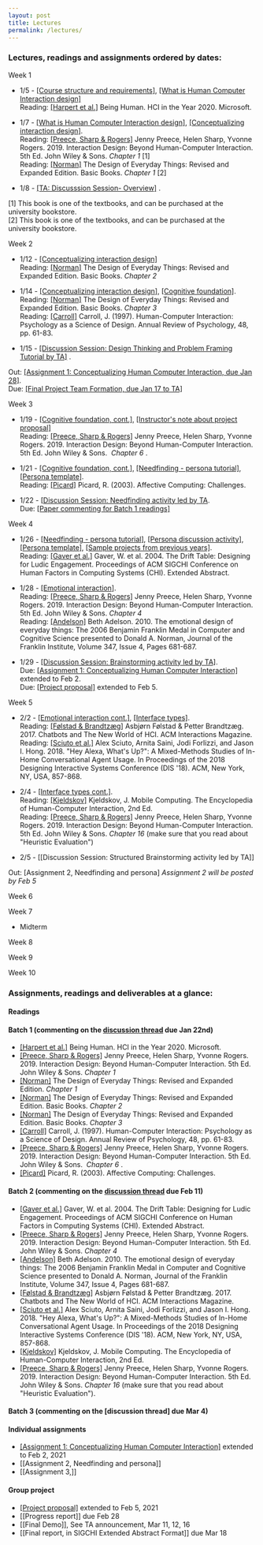```yaml
---
layout: post
title: Lectures
permalink: /lectures/
---
```


### Lectures, readings and assignments ordered by dates:
Week 1  
- 1/5 - [[Course structure and requirements]](https://canvas.ucdavis.edu/courses/539971/files/folder/Lectures?preview=11228808), [[What is Human Computer Interaction design]](https://canvas.ucdavis.edu/courses/539971/files/folder/Lectures?preview=11228961)  
Reading:  [[Harpert et al.]](https://www.microsoft.com/en-us/research/uploads/prod/2019/03/beinghumana3-1.pdf) Being Human. HCI in the Year 2020. Microsoft.

- 1/7 - [[What is Human Computer Interaction design]](https://canvas.ucdavis.edu/courses/539971/files/folder/Lectures?preview=11228961), [[Conceptualizing interaction design]](https://canvas.ucdavis.edu/courses/539971/files/folder/Lectures?preview=11252254).  
Reading: [[Preece, Sharp & Rogers]](http://www.id-book.com/) Jenny Preece, Helen Sharp, Yvonne Rogers. 2019. Interaction Design: Beyond Human-Computer Interaction. 5th Ed. John Wiley & Sons.  *Chapter 1* [1]   
Reading: [[Norman]](https://www.basicbooks.com/titles/don-norman/the-design-of-everyday-things/9780465050659/) The Design of Everyday Things: Revised and Expanded Edition. Basic Books. *Chapter 1* [2]  

- 1/8 - [[TA: Discusssion Session- Overview]](https://canvas.ucdavis.edu/courses/539971/files/folder/Discussion?preview=11291990) .   


[1] This book is one of the textbooks, and can be purchased at the university bookstore.  
[2] This book is one of the textbooks, and can be purchased at the university bookstore.

Week 2
- 1/12 - [[Conceptualizing interaction design]](https://canvas.ucdavis.edu/courses/539971/files/folder/Lectures?preview=11252254)     
Reading: [[Norman]](https://www.basicbooks.com/titles/don-norman/the-design-of-everyday-things/9780465050659/) The Design of Everyday Things: Revised and Expanded Edition. Basic Books. *Chapter 2*    

- 1/14 - [[Conceptualizing interaction design]](https://canvas.ucdavis.edu/courses/539971/files/folder/Lectures?preview=11252254),  [[Cognitive foundation]](https://canvas.ucdavis.edu/courses/539971/files/folder/Lectures?preview=11331329).   
Reading: [[Norman]](https://www.basicbooks.com/titles/don-norman/the-design-of-everyday-things/9780465050659/) The Design of Everyday Things: Revised and Expanded Edition. Basic Books. *Chapter 3*      
Reading: [[Carroll]](https://canvas.ucdavis.edu/courses/539971/files/folder/Readings%20(incomplete.%20check%20main%20website%20for%20complete%20readings)?preview=11331348) Carroll, J. (1997). Human-Computer Interaction: Psychology as a Science of Design. Annual Review of Psychology, 48, pp. 61-83.      

- 1/15 - [[Discussion Session: Design Thinking and Problem Framing Tutorial by TA]](https://canvas.ucdavis.edu/courses/539971/files/folder/Discussion?preview=11347468) .   


Out: [[Assignment 1: Conceptualizing Human Computer Interaction, due Jan 28]](https://canvas.ucdavis.edu/courses/539971/assignments/627432).  
Due: [[Final Project Team Formation, due Jan 17 to TA]](https://canvas.ucdavis.edu/courses/539971/assignments/626619)


Week 3
- 1/19 - [[Cognitive foundation, cont.]](https://canvas.ucdavis.edu/courses/539971/files/folder/Lectures?preview=11331329), [[Instructor's note about project proposal]](https://canvas.ucdavis.edu/courses/539971/files/folder/Lectures?preview=11391685)   
Reading: [[Preece, Sharp & Rogers]](http://www.id-book.com/) Jenny Preece, Helen Sharp, Yvonne Rogers. 2019. Interaction Design: Beyond Human-Computer Interaction. 5th Ed. John Wiley & Sons.  *Chapter 6* .  

- 1/21 -  [[Cognitive foundation, cont.]](https://canvas.ucdavis.edu/courses/539971/files/folder/Lectures?preview=11331329), [[Needfinding - persona tutorial]](https://canvas.ucdavis.edu/courses/539971/files/folder/Lectures?preview=11427316), [[Persona template]](https://asinthecity.com/2011/05/13/explaining-personas-used-in-ux-design-%E2%80%93-part-2/).   
Reading: [[Picard]](https://affect.media.mit.edu/pdfs/03.picard.pdf) Picard, R. (2003). Affective Computing: Challenges.   

- 1/22 - [[Discussion Session: Needfinding activity led by TA](https://canvas.ucdavis.edu/courses/539971/files/folder/Discussion?preview=11427248).  
Due: [[Paper commenting for Batch 1 readings]](https://canvas.ucdavis.edu/courses/539971/discussion_topics/641753)  


Week 4
- 1/26 - [[Needfinding - persona tutorial]](https://canvas.ucdavis.edu/courses/539971/files/folder/Lectures?preview=11427316), [[Persona discussion activity]](https://canvas.ucdavis.edu/courses/539971/files/folder/Lectures?preview=11507571), [[Persona template]](https://asinthecity.com/2011/05/13/explaining-personas-used-in-ux-design-%E2%80%93-part-2/), [[Sample projects from previous years]](https://canvas.ucdavis.edu/courses/539971/files/folder/Lectures?preview=11506090).  
Reading: [[Gaver et al.]](https://canvas.ucdavis.edu/courses/539971/files/folder/Readings%20(incomplete.%20check%20main%20website%20for%20complete%20readings)?preview=11505810) Gaver, W. et al. 2004. The Drift Table: Designing for Ludic Engagement. Proceedings of ACM SIGCHI Conference on Human Factors in Computing Systems (CHI). Extended Abstract.   

- 1/28 - [[Emotional interaction]](https://canvas.ucdavis.edu/courses/539971/files/folder/Lectures?preview=11539230).   
Reading: [[Preece, Sharp & Rogers]](http://www.id-book.com/) Jenny Preece, Helen Sharp, Yvonne Rogers. 2019. Interaction Design: Beyond Human-Computer Interaction. 5th Ed. John Wiley & Sons.  *Chapter 4*     
Reading: [[Andelson]](https://canvas.ucdavis.edu/courses/539971/files/folder/Readings%20(incomplete.%20check%20main%20website%20for%20complete%20readings)?preview=11537271) Beth Adelson. 2010. The emotional design of everyday things: The 2006 Benjamin Franklin Medal in Computer and Cognitive Science presented to Donald A. Norman, Journal of the Franklin Institute, Volume 347, Issue 4, Pages 681-687.  
  
- 1/29 - [[Discussion Session: Brainstorming activity led by TA]](https://canvas.ucdavis.edu/courses/539971/files/folder/Discussion?preview=11551354).  
Due: [[Assignment 1: Conceptualizing Human Computer Interaction]](https://canvas.ucdavis.edu/courses/539971/assignments/627432) extended to Feb 2.   
Due: [[Project proposal]](https://canvas.ucdavis.edu/courses/539971/assignments/628915) extended to Feb 5.  


Week 5
- 2/2 - [[Emotional interaction cont.]](https://canvas.ucdavis.edu/courses/539971/files/folder/Lectures?preview=11539230), [[Interface types]](https://canvas.ucdavis.edu/courses/539971/files/folder/Lectures?preview=11616537).    
Reading: [[Følstad & Brandtzæg]](https://canvas.ucdavis.edu/courses/539971/files/folder/Readings%20(incomplete.%20check%20main%20website%20for%20complete%20readings)?preview=11609759) Asbjørn Følstad & Petter Brandtzæg. 2017. Chatbots and The New World of HCI. ACM Interactions Magazine.  
Reading: [[Sciuto et al.]](https://canvas.ucdavis.edu/courses/539971/files/folder/Readings%20(incomplete.%20check%20main%20website%20for%20complete%20readings)?preview=11609764) Alex Sciuto, Arnita Saini, Jodi Forlizzi, and Jason I. Hong. 2018. "Hey Alexa, What's Up?": A Mixed-Methods Studies of In-Home Conversational Agent Usage. In Proceedings of the 2018 Designing Interactive Systems Conference (DIS '18). ACM, New York, NY, USA, 857-868.   

- 2/4 -  [[Interface types cont.]](https://canvas.ucdavis.edu/courses/539971/files/folder/Lectures?preview=11616537).                                   
Reading: [[Kjeldskov]](https://www.interaction-design.org/literature/book/the-encyclopedia-of-human-computer-interaction-2nd-ed/mobile-computing) Kjeldskov, J. Mobile Computing. The Encyclopedia of Human-Computer Interaction, 2nd Ed.    
Reading: [[Preece, Sharp & Rogers]](http://www.id-book.com/) Jenny Preece, Helen Sharp, Yvonne Rogers. 2019. Interaction Design: Beyond Human-Computer Interaction. 5th Ed. John Wiley & Sons.  *Chapter 16* (make sure that you read about "Heuristic Evaluation")  

- 2/5 - [[Discussion Session: Structured Brainstorming activity led by TA]]

Out: [Assignment 2, Needfinding and persona] *Assignment 2 will be posted by Feb 5*


Week 6

Week 7
- Midterm  

Week 8

Week 9

Week 10


### Assignments, readings and deliverables at a glance:

#### Readings
#### Batch 1 (commenting on the [discussion thread](https://canvas.ucdavis.edu/courses/539971/discussion_topics/641753) due Jan 22nd)
- [[Harpert et al.]](https://www.microsoft.com/en-us/research/uploads/prod/2019/03/beinghumana3-1.pdf) Being Human. HCI in the Year 2020. Microsoft.
- [[Preece, Sharp & Rogers]](http://www.id-book.com/) Jenny Preece, Helen Sharp, Yvonne Rogers. 2019. Interaction Design: Beyond Human-Computer Interaction. 5th Ed. John Wiley & Sons. *Chapter 1*
- [[Norman]](https://www.basicbooks.com/titles/don-norman/the-design-of-everyday-things/9780465050659/) The Design of Everyday Things: Revised and Expanded Edition. *Chapter 1*  
- [[Norman]](https://www.basicbooks.com/titles/don-norman/the-design-of-everyday-things/9780465050659/) The Design of Everyday Things: Revised and Expanded Edition. Basic Books. *Chapter 2*   
- [[Norman]](https://www.basicbooks.com/titles/don-norman/the-design-of-everyday-things/9780465050659/) The Design of Everyday Things: Revised and Expanded Edition. Basic Books. *Chapter 3*   
- [[Carroll]](https://canvas.ucdavis.edu/courses/539971/files/folder/Readings%20(incomplete.%20check%20main%20website%20for%20complete%20readings)?preview=11331348) Carroll, J. (1997). Human-Computer Interaction: Psychology as a Science of Design. Annual Review of Psychology, 48, pp. 61-83.  
- [[Preece, Sharp & Rogers]](http://www.id-book.com/) Jenny Preece, Helen Sharp, Yvonne Rogers. 2019. Interaction Design: Beyond Human-Computer Interaction. 5th Ed. John Wiley & Sons.  *Chapter 6* .  
- [[Picard]](https://affect.media.mit.edu/pdfs/03.picard.pdf) Picard, R. (2003). Affective Computing: Challenges.   

#### Batch 2 (commenting on the [discussion thread](https://canvas.ucdavis.edu/courses/539971/discussion_topics/659911) due Feb 11)

- [[Gaver et al.]](https://canvas.ucdavis.edu/courses/539971/files/folder/Readings%20(incomplete.%20check%20main%20website%20for%20complete%20readings)?preview=11505810) Gaver, W. et al. 2004. The Drift Table: Designing for Ludic Engagement. Proceedings of ACM SIGCHI Conference on Human Factors in Computing Systems (CHI). Extended Abstract.   
- [[Preece, Sharp & Rogers]](http://www.id-book.com/) Jenny Preece, Helen Sharp, Yvonne Rogers. 2019. Interaction Design: Beyond Human-Computer Interaction. 5th Ed. John Wiley & Sons.  *Chapter 4* 
- [[Andelson]](https://canvas.ucdavis.edu/courses/539971/files/folder/Readings%20(incomplete.%20check%20main%20website%20for%20complete%20readings)?preview=11537271) Beth Adelson. 2010. The emotional design of everyday things: The 2006 Benjamin Franklin Medal in Computer and Cognitive Science presented to Donald A. Norman, Journal of the Franklin Institute, Volume 347, Issue 4, Pages 681-687.  
- [[Følstad & Brandtzæg]](https://canvas.ucdavis.edu/courses/539971/files/folder/Readings%20(incomplete.%20check%20main%20website%20for%20complete%20readings)?preview=11609759) Asbjørn Følstad & Petter Brandtzæg. 2017. Chatbots and The New World of HCI. ACM Interactions Magazine.   
- [[Sciuto et al.]](https://canvas.ucdavis.edu/courses/539971/files/folder/Readings%20(incomplete.%20check%20main%20website%20for%20complete%20readings)?preview=11609764) Alex Sciuto, Arnita Saini, Jodi Forlizzi, and Jason I. Hong. 2018. "Hey Alexa, What's Up?": A Mixed-Methods Studies of In-Home Conversational Agent Usage. In Proceedings of the 2018 Designing Interactive Systems Conference (DIS '18). ACM, New York, NY, USA, 857-868.  
- [[Kjeldskov]](https://www.interaction-design.org/literature/book/the-encyclopedia-of-human-computer-interaction-2nd-ed/mobile-computing) Kjeldskov, J. Mobile Computing. The Encyclopedia of Human-Computer Interaction, 2nd Ed.     
- [[Preece, Sharp & Rogers]](http://www.id-book.com/) Jenny Preece, Helen Sharp, Yvonne Rogers. 2019. Interaction Design: Beyond Human-Computer Interaction. 5th Ed. John Wiley & Sons.  *Chapter 16* (make sure that you read about "Heuristic Evaluation").   


#### Batch 3 (commenting on the [discussion thread] due Mar 4)



#### Individual assignments
- [[Assignment 1: Conceptualizing Human Computer Interaction]](https://canvas.ucdavis.edu/courses/539971/assignments/627432) extended to Feb 2, 2021 
- [[Assignment 2, Needfinding and persona]]
- [[Assignment 3,]]

#### Group project
- [[Project proposal]](https://canvas.ucdavis.edu/courses/539971/assignments/628915) extended to Feb 5, 2021
- [[Progress report]] due Feb 28
- [[Final Demo]], See TA announcement, Mar 11, 12, 16
- [[Final report, in SIGCHI Extended Abstract Format]] due Mar 18
